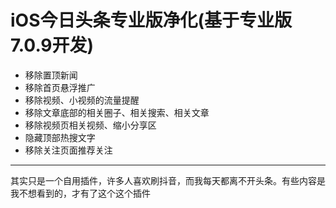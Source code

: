 # iOS今日头条专业版净化(基于专业版7.0.9开发)
* 移除置顶新闻
* 移除首页悬浮推广
* 移除视频、小视频的流量提醒
* 移除文章底部的相关圈子、相关搜索、相关文章
* 移除视频页相关视频、缩小分享区
* 隐藏顶部热搜文字
* 移除关注页面推荐关注
---
其实只是一个自用插件，许多人喜欢刷抖音，而我每天都离不开头条。有些内容是我不想看到的，才有了这个这个插件
